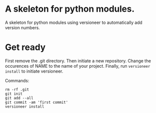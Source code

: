# A skeleton for python modules. 

A skeleton for python modules using versioneer to automatically add version numbers.

# Get ready

First remove the .git directory. Then initiate a new repository.
Change the occurences of NAME to the name of your project.
Finally, run `versioneer install` to initiate versioneer. 


Commands:

    rm -rf .git
    git init
    git add --all
    git commit -am 'first commit'
    versioneer install

